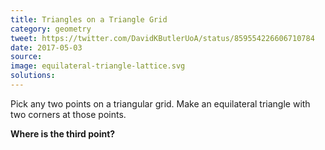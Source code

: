 ```yaml
---
title: Triangles on a Triangle Grid
category: geometry
tweet: https://twitter.com/DavidKButlerUoA/status/859554226606710784
date: 2017-05-03
source: 
image: equilateral-triangle-lattice.svg
solutions: 
---
```

Pick any two points on a triangular grid. Make an equilateral triangle with two corners at those points.

**Where is the third point?**